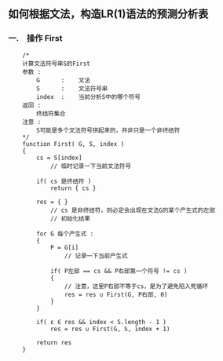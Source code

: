 ## 如何根据文法，构造LR(1)语法的预测分析表 ##


### 一.　操作 First ###

        /*  
        计算文法符号串S的First  
        参数 :  
            G      :    文法  
            S      :    文法符号串  
            index  :    当前分析S中的哪个符号  
        返回 :  
            终结符集合  
        注意 :  
            S可能是多个文法符号拼起来的，并非只是一个非终结符  
        */  
        function First( G, S, index )  
        {  
            cs = S[index]  
                // 临时记录一下当前文法符号  
            
            if( cs 是终结符 )  
                return { cs }  
            
            res = { }  
                // cs 是非终结符，则必定会出现在文法G的某个产生式的左部  
                // 初始化结果  
            
            for G 每个产生式 :  
            {  
                P = G[i]  
                    // 记录一下当前产生式  
                
                if( P左部 == cs && P右部第一个符号 != cs )  
                {  
                    // 注意，这里P右部不等于cs，是为了避免陷入死循环  
                    res = res ∪ First(G, P右部, 0)  
                }  
            }  
            
            if( ε ∈ res && index < S.length - 1 )  
                res = res ∪ First(G, S, index + 1)  
            
            return res  
        }  
